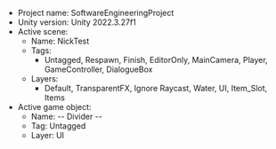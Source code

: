 <!-- UNITY CODE ASSIST INSTRUCTIONS START -->
- Project name: SoftwareEngineeringProject
- Unity version: Unity 2022.3.27f1
- Active scene:
  - Name: NickTest
  - Tags:
    - Untagged, Respawn, Finish, EditorOnly, MainCamera, Player, GameController, DialogueBox
  - Layers:
    - Default, TransparentFX, Ignore Raycast, Water, UI, Item_Slot, Items
- Active game object:
  - Name: -- Divider --
  - Tag: Untagged
  - Layer: UI
<!-- UNITY CODE ASSIST INSTRUCTIONS END -->